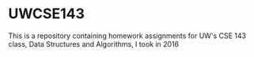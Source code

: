 # UWCSE143
This is a repository containing homework assignments for UW's CSE 143 class, Data Structures and Algorithms, I took in 2016
